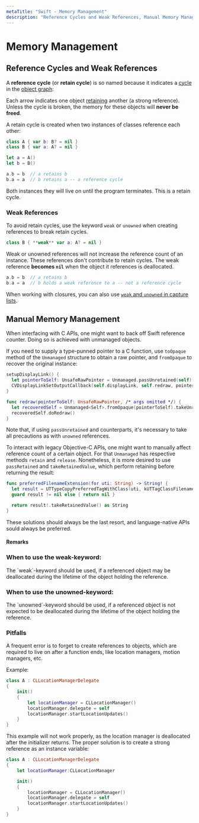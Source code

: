 ```yaml
---
metaTitle: "Swift - Memory Management"
description: "Reference Cycles and Weak References, Manual Memory Management"
---
```


# Memory Management




## Reference Cycles and Weak References


A **reference cycle** (or **retain cycle**) is so named because it indicates a [cycle](https://en.wikipedia.org/wiki/Cycle_(graph_theory)) in the [object graph](https://en.wikipedia.org/wiki/Object_graph):

Each arrow indicates one object [retaining](https://developer.apple.com/library/ios/documentation/Swift/Conceptual/Swift_Programming_Language/AutomaticReferenceCounting.html) another (a strong reference). Unless the cycle is broken, the memory for these objects will **never be freed**.

A retain cycle is created when two instances of classes reference each other:

```swift
class A { var b: B? = nil }
class B { var a: A? = nil }

let a = A()
let b = B()

a.b = b  // a retains b
b.a = a  // b retains a -- a reference cycle

```

Both instances they will live on until the program terminates. This is a retain cycle.

### Weak References

To avoid retain cycles, use the keyword `weak` or `unowned` when creating references to break retain cycles.

```swift
class B { **weak** var a: A? = nil }
```

Weak or unowned references will not increase the reference count of an instance. These references don't contribute to retain cycles. The weak reference **becomes `nil`** when the object it references is deallocated.

```swift
a.b = b  // a retains b
b.a = a  // b holds a weak reference to a -- not a reference cycle

```

When working with closures, you can also use [`weak` and `unowned` in capture lists](http://stackoverflow.com/documentation/swift/262/closures/947/captures-strong-weak-references-and-retain-cycles#t=201607211834265333132).



## Manual Memory Management


When interfacing with C APIs, one might want to back off Swift reference counter. Doing so is achieved with unmanaged objects.

If you need to supply a type-punned pointer to a C function, use `toOpaque` method of the `Unmanaged` structure to obtain a raw pointer, and `fromOpaque` to recover the original instance:

```swift
setupDisplayLink() {
  let pointerToSelf: UnsafeRawPointer = Unmanaged.passUnretained(self).toOpaque()
  CVDisplayLinkSetOutputCallback(self.displayLink, self.redraw, pointerToSelf)
}

func redraw(pointerToSelf: UnsafeRawPointer, /* args omitted */) {
  let recoveredSelf = Unmanaged<Self>.fromOpaque(pointerToSelf).takeUnretainedValue()
  recoveredSelf.doRedraw()
}

```

Note that, if using `passUnretained` and counterparts, it's necessary to take all precautions as with `unowned` references.

To interact with legacy Objective-C APIs, one might want to manually affect reference count of a certain object. For that `Unmanaged` has respective methods `retain` and `release`. Nonetheless, it is more desired to use `passRetained` and `takeRetainedValue`, which perform retaining before returning the result:

```swift
func preferredFilenameExtension(for uti: String) -> String! {
  let result = UTTypeCopyPreferredTagWithClass(uti, kUTTagClassFilenameExtension)
  guard result != nil else { return nil }

  return result!.takeRetainedValue() as String
}

```

These solutions should always be the last resort, and language-native APIs sould always be preferred.



#### Remarks


<a class="remarks-subsection-anchor" name="remarks-when-to-use-the-weak-keyword:-0"></a>
<h3>When to use the weak-keyword:</h3>
The `weak`-keyword should be used, if a referenced object may be deallocated during the lifetime of the object holding the reference.

<a class="remarks-subsection-anchor" name="remarks-when-to-use-the-unowned-keyword:-1"></a>
<h3>When to use the unowned-keyword:</h3>
The `unowned`-keyword should be used, if a referenced object is not expected to be deallocated during the lifetime of the object holding the reference.

<a class="remarks-subsection-anchor" name="remarks-pitfalls-2"></a>
<h3>Pitfalls</h3>
A frequent error is to forget to create references to objects, which are required to live on after a function ends, like location managers, motion managers, etc.

Example:

```swift
class A : CLLocationManagerDelegate
{
    init()
    {
        let locationManager = CLLocationManager()
        locationManager.delegate = self
        locationManager.startLocationUpdates()
    }
}

```

This example will not work properly, as the location manager is deallocated after the initializer returns. The proper solution is to create a strong reference as an instance variable:

```swift
class A : CLLocationManagerDelegate
{
    let locationManager:CLLocationManager

    init()
    {
        locationManager = CLLocationManager()
        locationManager.delegate = self
        locationManager.startLocationUpdates()
    }
}

```

